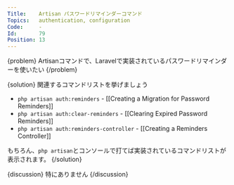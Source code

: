 ```yaml
---
Title:    Artisan パスワードリマインダーコマンド
Topics:   authentication, configuration
Code:     -
Id:       79
Position: 13
---
```


{problem}
Artisanコマンドで、Laravelで実装されているパスワードリマインダーを使いたい
{/problem}

{solution}
関連するコマンドリストを挙げましょう

* `php artisan auth:reminders` - [[Creating a Migration for Password Reminders]]
* `php artisan auth:clear-reminders` - [[Clearing Expired Password Reminders]]
* `php artisan auth:reminders-controller` - [[Creating a Reminders Controller]]

もちろん、`php artisan`とコンソールで打てば実装されているコマンドリストが表示されます。
{/solution}

{discussion}
特にありません
{/discussion}
